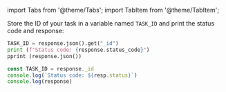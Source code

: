 import Tabs from '@theme/Tabs';
import TabItem from '@theme/TabItem';

Store the ID of your task in a variable named `TASK_ID` and print the status code and response:
  <Tabs>
  <TabItem value="py" label="Python">

  ```py 
  TASK_ID = response.json().get("_id")
  print (f"Status code: {response.status_code}")
  pprint (response.json())
  ```
  
  </TabItem>
  <TabItem value="js" label="Node.js">

  ```js
  const TASK_ID = response._id
  console.log(`Status code: ${resp.status}`)
  console.log(response)
  ```
  </TabItem>
  </Tabs>

